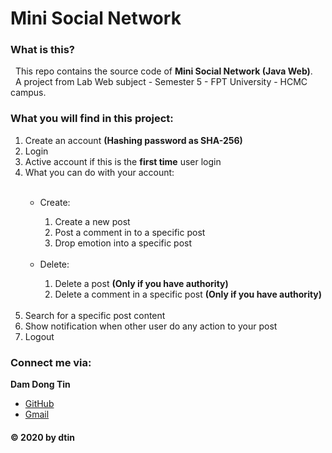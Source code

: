 # Mini Social Network

### What is this?
  This repo contains the source code of **Mini Social Network (Java Web)**.\
  A project from Lab Web subject - Semester 5 - FPT University - HCMC campus.
  
### What you will find in this project:
<ol>
    <li>Create an account <strong>(Hashing password as SHA-256)</strong></li>
    <li>Login</li>
    <li>Active account if this is the <strong>first time</strong> user login</li>
    <li>What you can do with your account:</li>
    <br>
    <ul>
        <li>Create:</li>
        <ol>
            <li>Create a new post</li>
            <li>Post a comment in to a specific post</li>
            <li>Drop emotion into a specific post</li>
        </ol>
        <br>
        <li>Delete:</li>
        <ol>
            <li>Delete a post <strong>(Only if you have authority)</strong></li>
            <li>Delete a comment in a specific post <strong>(Only if you have authority)</strong></li>
        </ol>
    </ul>
    <br>
    <li>Search for a specific post content</li>
    <li>Show notification when other user do any action to your post</li>
    <li>Logout</li>
</ol>
 
 ### Connect me via:
**Dam Dong Tin**
- [GitHub](https://github.com/dtin)
- [Gmail](mailto:damdongtin@gmail.com) 

 #### © 2020 by dtin
